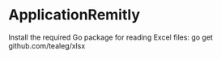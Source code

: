 # ApplicationRemitly

Install the required Go package for reading Excel files:
go get github.com/tealeg/xlsx